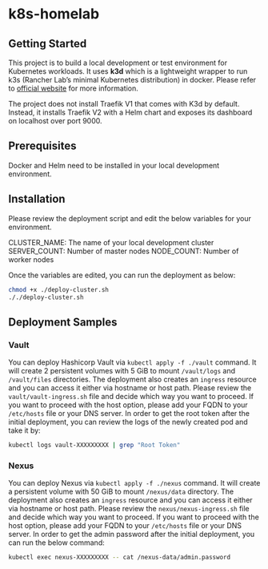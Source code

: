 # k8s-homelab

## Getting Started
This project is to build a local development or test environment for Kubernetes workloads. It uses **k3d** which is a lightweight wrapper to run k3s (Rancher Lab’s minimal Kubernetes distribution) in docker. Please refer to [official website](https://k3d.io/) for more information.

The project does not install Traefik V1 that comes with K3d by default. Instead, it installs Traefik V2 with a Helm chart and exposes its dashboard on localhost over port 9000.

## Prerequisites
Docker and Helm need to be installed in your local development environment.

## Installation
Please review the deployment script and edit the below variables for your environment.

CLUSTER_NAME: The name of your local development cluster
SERVER_COUNT: Number of master nodes
NODE_COUNT: Number of worker nodes

Once the variables are edited, you can run the deployment as below:

```sh
chmod +x ./deploy-cluster.sh
././deploy-cluster.sh
```

## Deployment Samples

### Vault
You can deploy Hashicorp Vault via `kubectl apply -f ./vault` command. It will create 2 persistent volumes with 5 GiB to mount `/vault/logs` and `/vault/files` directories. The deployment also creates an `ingress` resource and you can access it either via hostname or host path. Please review the `vault/vault-ingress.sh` file and decide which way you want to proceed. If you want to proceed with the host option, please add your FQDN to your `/etc/hosts` file or your DNS server.
In order to get the root token after the initial deployment, you can review the logs of the newly created pod and take it by:
```sh
kubectl logs vault-XXXXXXXXX | grep "Root Token"
```

### Nexus
You can deploy Nexus via `kubectl apply -f ./nexus` command. It will create a persistent volume with 50 GiB to mount `/nexus/data` directory. The deployment also creates an `ingress` resource and you can access it either via hostname or host path. Please review the `nexus/nexus-ingress.sh` file and decide which way you want to proceed. If you want to proceed with the host option, please add your FQDN to your `/etc/hosts` file or your DNS server.
In order to get the admin password after the initial deployment, you can run the below command:
```sh
kubectl exec nexus-XXXXXXXXX -- cat /nexus-data/admin.password
```
